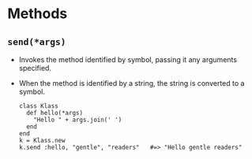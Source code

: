 # Methods

## `send(*args)`

- Invokes the method identified by symbol, passing it any arguments specified.
- When the method is identified by a string, the string is converted to a symbol.

      class Klass
        def hello(*args)
          "Hello " + args.join(' ')
        end
      end
      k = Klass.new
      k.send :hello, "gentle", "readers"   #=> "Hello gentle readers"
